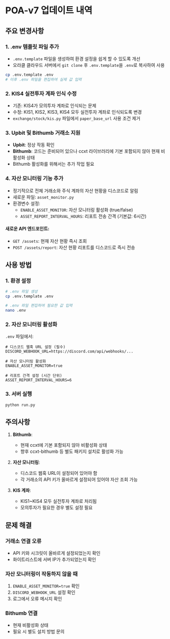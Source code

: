 # POA-v7 업데이트 내역

## 주요 변경사항

### 1. .env 템플릿 파일 추가
- `.env.template` 파일을 생성하여 환경 설정을 쉽게 할 수 있도록 개선
- 오라클 클라우드 서버에서 `git clone` 후 `.env.template`을 `.env`로 복사하여 사용
```bash
cp .env.template .env
# 이후 .env 파일을 편집하여 실제 값 입력
```

### 2. KIS4 실전투자 계좌 인식 수정
- 기존: KIS4가 모의투자 계좌로 인식되는 문제
- 수정: KIS1, KIS2, KIS3, KIS4 모두 실전투자 계좌로 인식되도록 변경
- `exchange/stock/kis.py` 파일에서 `paper_base_url` 사용 조건 제거

### 3. Upbit 및 Bithumb 거래소 지원
- **Upbit**: 정상 작동 확인
- **Bithumb**: 코드는 준비되어 있으나 ccxt 라이브러리에 기본 포함되지 않아 현재 비활성화 상태
- Bithumb 활성화를 위해서는 추가 작업 필요

### 4. 자산 모니터링 기능 추가
- 정기적으로 전체 거래소와 주식 계좌의 자산 현황을 디스코드로 알림
- 새로운 파일: `asset_monitor.py`
- 환경변수 설정:
  - `ENABLE_ASSET_MONITOR`: 자산 모니터링 활성화 (true/false)
  - `ASSET_REPORT_INTERVAL_HOURS`: 리포트 전송 간격 (기본값: 6시간)

#### 새로운 API 엔드포인트:
- `GET /assets`: 현재 자산 현황 즉시 조회
- `POST /assets/report`: 자산 현황 리포트를 디스코드로 즉시 전송

## 사용 방법

### 1. 환경 설정
```bash
# .env 파일 생성
cp .env.template .env

# .env 파일 편집하여 필요한 값 입력
nano .env
```

### 2. 자산 모니터링 활성화
`.env` 파일에서:
```
# 디스코드 웹훅 URL 설정 (필수)
DISCORD_WEBHOOK_URL=https://discord.com/api/webhooks/...

# 자산 모니터링 활성화
ENABLE_ASSET_MONITOR=true

# 리포트 간격 설정 (시간 단위)
ASSET_REPORT_INTERVAL_HOURS=6
```

### 3. 서버 실행
```bash
python run.py
```

## 주의사항

1. **Bithumb**: 
   - 현재 ccxt에 기본 포함되지 않아 비활성화 상태
   - 향후 ccxt-bithumb 등 별도 패키지 설치로 활성화 가능

2. **자산 모니터링**:
   - 디스코드 웹훅 URL이 설정되어 있어야 함
   - 각 거래소의 API 키가 올바르게 설정되어 있어야 자산 조회 가능

3. **KIS 계좌**:
   - KIS1~KIS4 모두 실전투자 계좌로 처리됨
   - 모의투자가 필요한 경우 별도 설정 필요

## 문제 해결

### 거래소 연결 오류
- API 키와 시크릿이 올바르게 설정되었는지 확인
- 화이트리스트에 서버 IP가 추가되었는지 확인

### 자산 모니터링이 작동하지 않을 때
1. `ENABLE_ASSET_MONITOR=true` 확인
2. `DISCORD_WEBHOOK_URL` 설정 확인
3. 로그에서 오류 메시지 확인

### Bithumb 연결
- 현재 비활성화 상태
- 필요 시 별도 설치 방법 문의
